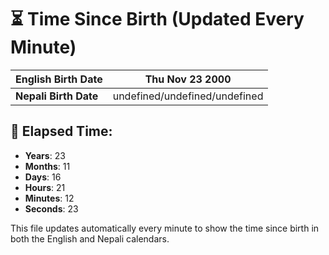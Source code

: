 # ⏳ Time Since Birth (Updated Every Minute)

| **English Birth Date** | Thu Nov 23 2000 |
|------------------------|-------------------------------------|
| **Nepali Birth Date**  | undefined/undefined/undefined                  |

## 📅 Elapsed Time:

- **Years**: 23
- **Months**: 11
- **Days**: 16
- **Hours**: 21
- **Minutes**: 12
- **Seconds**: 23

This file updates automatically every minute to show the time since birth in both the English and Nepali calendars.
